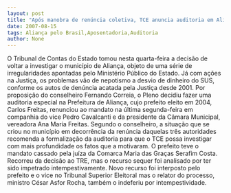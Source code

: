 ```yaml
---
layout: post
title: "Após manobra de renúncia coletiva, TCE anuncia auditoria em Aliança"
date: 2007-08-15
tags: Aliança pelo Brasil,Aposentadoria,Auditoria
author: None
---
```

O Tribunal de Contas do Estado tomou nesta quarta-feira a decis&atilde;o de voltar a investigar o munic&iacute;pio de Alian&ccedil;a, objeto de uma s&eacute;rie de irregularidades apontadas pelo Minist&eacute;rio P&uacute;blico do Estado. J&aacute; com a&ccedil;&otilde;es na Justi&ccedil;a, os problemas v&atilde;o de nepotismo a desvio de dinheiro do SUS, conforme os autos de den&uacute;ncia acatada pela Justi&ccedil;a desde 2001.
Por proposi&ccedil;&atilde;o do conselheiro Fernando Correia, o Pleno decidiu fazer uma auditoria especial na Prefeitura de Alian&ccedil;a, cujo prefeito eleito em 2004, Carlos Freitas, renunciou ao mandato na &uacute;ltima segunda-feira em companhia do vice Pedro Cavalcanti e da presidente da C&acirc;mara Municipal, vereadora Ana Maria Freitas. 
Segundo o conselheiro, a situa&ccedil;&atilde;o que se criou no munic&iacute;pio em decorr&ecirc;ncia da ren&uacute;ncia daquelas tr&ecirc;s autoridades recomenda a formaliza&ccedil;&atilde;o da auditoria para que o TCE possa investigar com mais profundidade os fatos que a motivaram. 
O prefeito teve o mandato cassado pela ju&iacute;za da Comarca Maria das Gra&ccedil;as Serafim Costa. Recorreu da decis&atilde;o ao TRE, mas o recurso sequer foi analisado por ter sido impetrado intempestivamente. Novo recurso foi interposto pelo prefeito e o vice no Tribunal Superior Eleitoral mas o relator do processo, ministro C&eacute;sar Asfor Rocha, tamb&eacute;m o indeferiu por intempestividade. 